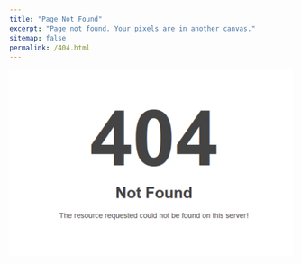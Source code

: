 ```yaml
---
title: "Page Not Found"
excerpt: "Page not found. Your pixels are in another canvas."
sitemap: false
permalink: /404.html
---
```


<img src="../images/404error.PNG">
<style>
    img { display : block;
    margin : auto;}
</style>